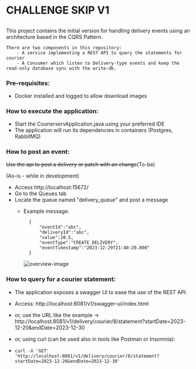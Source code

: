# CHALLENGE SKIP V1

##
This project contains the initial version for handling delivery events using an architecture based in the CQRS Pattern. 

    There are two components in this repository:
        - A service implementing a REST API to query the statements for courier
        - A Consumer which listen to Delivery-type events and keep the read-only database sync with the write-db.  
    

### Pre-requisites:
- Docker installed and logged to allow download images

###  How to execute the application:
 - Start the CourierservApplication.java using your preferred IDE
 - The application will run its dependencies in containers (Postgres, RabbitMQ)


###  How to post an event:
~~Use the api to post a delivery or patch with an change~~(To-be)

(As-is - while in development)
- Access http://localhost:15672/
- Go to the Queues tab
- Locate the queue named "delivery_queue" and post a message
  - Example message:
      ```
        {
            "eventId":"abc",
            "deliveryId":"abc",
            "value":10.5,
            "eventType":"CREATE_DELIVERY",
            "eventTimestamp":"2023-12-29T21:40:20.000"
        }
    ``` 

    ![overview-image](/Users/Carlos/repositorios/SKIP/courierserv/docs/overview-architecture.png "Proposed Architecture")


### How to query for a courier statement:
 - The application exposes a swagger UI to ease the use of the REST API. 
 - Access: http://localhost:8081/v1/swagger-ui/index.html

 - or, use the URL like the example -> http://localhost:8081/v1/delivery/courier/8/statement?startDate=2023-12-20&endDate=2023-12-30
 - or, using curl (can be used also in tools like Postman or Insomnia):
 - ````shell
   curl -X 'GET' 'http://localhost:8081/v1/delivery/courier/8/statement?startDate=2023-12-20&endDate=2023-12-30'
````


